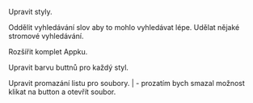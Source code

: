 Upravit styly.

Oddělit vyhledávání slov aby to mohlo vyhledávat lépe. Udělat nějaké stromové vyhledávání.

Rozšířit komplet Appku.

Upravit barvu buttnů pro každý styl.

Upravit promazání listu pro soubory. | - prozatím bych smazal možnost klikat na button a otevřít soubor.
